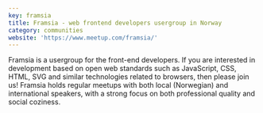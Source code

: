 ```yaml
---
key: framsia
title: Framsia - web frontend developers usergroup in Norway
category: communities
website: 'https://www.meetup.com/framsia/'
---
```

Framsia is a usergroup for the front-end developers. If you are interested in development based on open web standards such as JavaScript, CSS, HTML, SVG and similar technologies related to browsers, then please join us! Framsia holds regular meetups with both local (Norwegian) and international speakers, with a strong focus on both professional quality and social coziness.